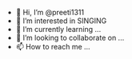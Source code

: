 - 👋 Hi, I’m @preeti1311
- 👀 I’m interested in SINGING
- 🌱 I’m currently learning ...
- 💞️ I’m looking to collaborate on ...
- 📫 How to reach me ...

<!---
preeti1311/preeti1311 is a ✨ special ✨ repository because its `README.md` (this file) appears on your GitHub profile.
You can click the Preview link to take a look at your changes.
--->
